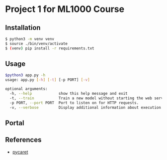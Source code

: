 # Project 1 for ML1000 Course

## Installation

```sh
$ python3 -m venv venv
$ source ./bin/venv/activate
$ (venv) pip install -r requirements.txt
```

## Usage

```sh
$python3 app.py -h
usage: app.py [-h] [-t] [-p PORT] [-v]

optional arguments:
  -h, --help            show this help message and exit
  -t, --train           Train a new model without starting the web server.
  -p PORT, --port PORT  Port to listen on for HTTP requests.
  -v, --verbose         Display additional information about execution.
```

## Portal


## References

* [pycaret](https://pycaret.gitbook.io/docs/)